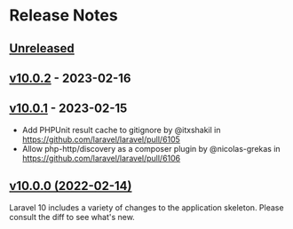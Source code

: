 # Release Notes

## [Unreleased](https://github.com/laravel/laravel/compare/v10.0.2...10.x)

## [v10.0.2](https://github.com/laravel/laravel/compare/v10.0.1...v10.0.2) - 2023-02-16

## [v10.0.1](https://github.com/laravel/laravel/compare/v10.0.0...v10.0.1) - 2023-02-15

- Add PHPUnit result cache to gitignore by @itxshakil in https://github.com/laravel/laravel/pull/6105
- Allow php-http/discovery as a composer plugin by @nicolas-grekas in https://github.com/laravel/laravel/pull/6106

## [v10.0.0 (2022-02-14)](https://github.com/laravel/laravel/compare/v9.5.2...v10.0.0)

Laravel 10 includes a variety of changes to the application skeleton. Please consult the diff to see what's new.
